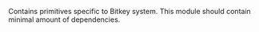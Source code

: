 Contains primitives specific to Bitkey system.
This module should contain minimal amount of dependencies.